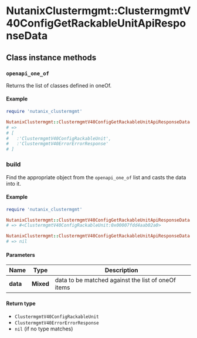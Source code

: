 # NutanixClustermgmt::ClustermgmtV40ConfigGetRackableUnitApiResponseData

## Class instance methods

### `openapi_one_of`

Returns the list of classes defined in oneOf.

#### Example

```ruby
require 'nutanix_clustermgmt'

NutanixClustermgmt::ClustermgmtV40ConfigGetRackableUnitApiResponseData.openapi_one_of
# =>
# [
#   :'ClustermgmtV40ConfigRackableUnit',
#   :'ClustermgmtV40ErrorErrorResponse'
# ]
```

### build

Find the appropriate object from the `openapi_one_of` list and casts the data into it.

#### Example

```ruby
require 'nutanix_clustermgmt'

NutanixClustermgmt::ClustermgmtV40ConfigGetRackableUnitApiResponseData.build(data)
# => #<ClustermgmtV40ConfigRackableUnit:0x00007fdd4aab02a0>

NutanixClustermgmt::ClustermgmtV40ConfigGetRackableUnitApiResponseData.build(data_that_doesnt_match)
# => nil
```

#### Parameters

| Name | Type | Description |
| ---- | ---- | ----------- |
| **data** | **Mixed** | data to be matched against the list of oneOf items |

#### Return type

- `ClustermgmtV40ConfigRackableUnit`
- `ClustermgmtV40ErrorErrorResponse`
- `nil` (if no type matches)

